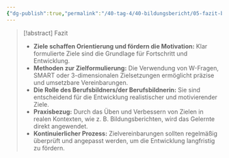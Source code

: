 ```yaml
---
{"dg-publish":true,"permalink":"/40-tag-4/40-bildungsbericht/05-fazit-bildungsbericht/"}
---
```



>[!abstract] Fazit
>* **Ziele schaffen Orientierung und fördern die Motivation:** Klar formulierte Ziele sind die Grundlage für Fortschritt und Entwicklung.
>* **Methoden zur Zielformulierung:** Die Verwendung von W-Fragen, SMART oder 3-dimensionalen Zielsetzungen ermöglicht präzise und umsetzbare Vereinbarungen.
>* **Die Rolle des Berufsbildners/der Berufsbildnerin:** Sie sind entscheidend für die Entwicklung realistischer und motivierender Ziele.
>* **Praxisbezug:** Durch das Üben und Verbessern von Zielen in realen Kontexten, wie z. B. Bildungsberichten, wird das Gelernte direkt angewendet.
>* **Kontinuierlicher Prozess:** Zielvereinbarungen sollten regelmäßig überprüft und angepasst werden, um die Entwicklung langfristig zu fördern.

